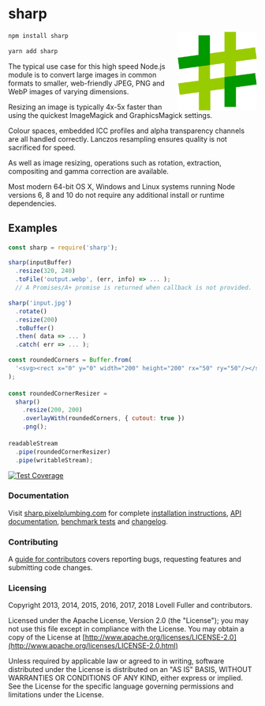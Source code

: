 # sharp

<img src="docs/image/sharp-logo.svg" width="160" height="160" alt="sharp logo" align="right">

```sh
npm install sharp
```

```sh
yarn add sharp
```

The typical use case for this high speed Node.js module
is to convert large images in common formats to
smaller, web-friendly JPEG, PNG and WebP images of varying dimensions.

Resizing an image is typically 4x-5x faster than using the
quickest ImageMagick and GraphicsMagick settings.

Colour spaces, embedded ICC profiles and alpha transparency channels are all handled correctly.
Lanczos resampling ensures quality is not sacrificed for speed.

As well as image resizing, operations such as
rotation, extraction, compositing and gamma correction are available.

Most modern 64-bit OS X, Windows and Linux systems running
Node versions 6, 8 and 10
do not require any additional install or runtime dependencies.

## Examples

```javascript
const sharp = require('sharp');
```

```javascript
sharp(inputBuffer)
  .resize(320, 240)
  .toFile('output.webp', (err, info) => ... );
  // A Promises/A+ promise is returned when callback is not provided.
```

```javascript
sharp('input.jpg')
  .rotate()
  .resize(200)
  .toBuffer()
  .then( data => ... )
  .catch( err => ... );
```

```javascript
const roundedCorners = Buffer.from(
  '<svg><rect x="0" y="0" width="200" height="200" rx="50" ry="50"/></svg>'
);

const roundedCornerResizer =
  sharp()
    .resize(200, 200)
    .overlayWith(roundedCorners, { cutout: true })
    .png();

readableStream
  .pipe(roundedCornerResizer)
  .pipe(writableStream);
```

[![Test Coverage](https://coveralls.io/repos/lovell/sharp/badge.svg?branch=master)](https://coveralls.io/r/lovell/sharp?branch=master)

### Documentation

Visit [sharp.pixelplumbing.com](http://sharp.pixelplumbing.com/) for complete
[installation instructions](http://sharp.pixelplumbing.com/page/install),
[API documentation](http://sharp.pixelplumbing.com/page/api),
[benchmark tests](http://sharp.pixelplumbing.com/page/performance) and
[changelog](http://sharp.pixelplumbing.com/page/changelog).

### Contributing

A [guide for contributors](https://github.com/lovell/sharp/blob/master/CONTRIBUTING.md)
covers reporting bugs, requesting features and submitting code changes.

### Licensing

Copyright 2013, 2014, 2015, 2016, 2017, 2018 Lovell Fuller and contributors.

Licensed under the Apache License, Version 2.0 (the "License");
you may not use this file except in compliance with the License.
You may obtain a copy of the License at
[http://www.apache.org/licenses/LICENSE-2.0](http://www.apache.org/licenses/LICENSE-2.0.html)

Unless required by applicable law or agreed to in writing, software
distributed under the License is distributed on an "AS IS" BASIS,
WITHOUT WARRANTIES OR CONDITIONS OF ANY KIND, either express or implied.
See the License for the specific language governing permissions and
limitations under the License.

